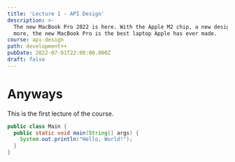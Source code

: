 ```yaml
---
title: 'Lecture 1 - API Design'
description: >-
  The new MacBook Pro 2022 is here. With the Apple M2 chip, a new design, and
  more, the new MacBook Pro is the best laptop Apple has ever made.
course: api-design
path: development++
pubDate: 2022-07-01T22:00:00.000Z
draft: false
---
```


# Anyways

This is the first lecture of the course.

```java
public class Main {
  public static void main(String[] args) {
    System.out.println("Hello, World!");
  }
}
```

